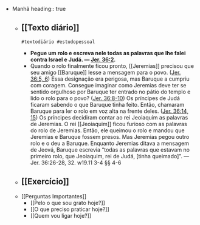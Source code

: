 - Manhã
  heading:: true
	- [[Texto diário]]
		-
		  #textodiário #estudopessoal
		- **Pegue um rolo e escreva nele todas as palavras que lhe falei contra Israel e Judá. — [Jer. 36:2](https://wol.jw.org/pt/wol/bc/r5/lp-t/1102021405/74/0).**
		- Quando o rolo finalmente ficou pronto, [[Jeremias]] precisou que seu amigo [[Baruque]] lesse a mensagem para o povo. ([Jer. 36:5, 6](https://wol.jw.org/pt/wol/bc/r5/lp-t/1102021405/75/0)) Essa designação era perigosa, mas Baruque a cumpriu com coragem. Consegue imaginar como Jeremias deve ter se sentido orgulhoso por Baruque ter entrado no pátio do templo e lido o rolo para o povo? ([Jer. 36:8-10](https://wol.jw.org/pt/wol/bc/r5/lp-t/1102021405/76/0)) Os príncipes de Judá ficaram sabendo o que Baruque tinha feito. Então, chamaram Baruque para ler o rolo em voz alta na frente deles. ([Jer. 36:14, 15](https://wol.jw.org/pt/wol/bc/r5/lp-t/1102021405/77/0)) Os príncipes decidiram contar ao rei Jeoiaquim as palavras de Jeremias. O rei [[Jeoiaquim]] ficou furioso com as palavras do rolo de Jeremias. Então, ele queimou o rolo e mandou que Jeremias e Baruque fossem presos. Mas Jeremias pegou outro rolo e o deu a Baruque. Enquanto Jeremias ditava a mensagem de Jeová, Baruque escrevia “todas as palavras que estavam no primeiro rolo, que Jeoiaquim, rei de Judá, [tinha queimado]”. — Jer. 36:26-28, 32. w19.11 3-4 §§ 4-6
	- [[Exercício]]
		-
	- [[Perguntas Importantes]]
		- [[Pelo o que sou grato hoje?]]
		- [[O que preciso praticar hoje?]]
		- [[Quem vou ligar hoje?]]